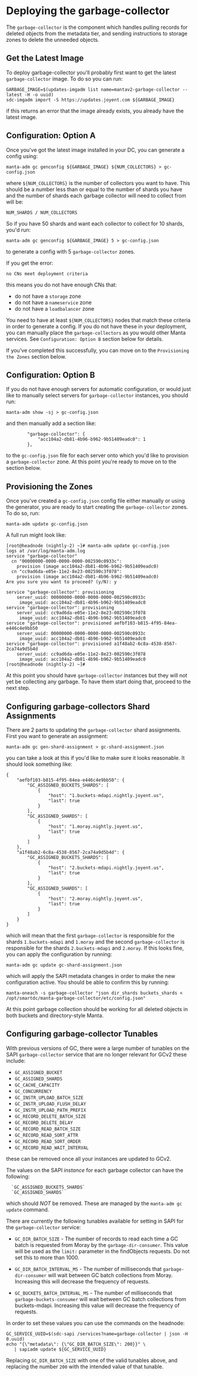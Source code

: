 # Deploying the garbage-collector

The `garbage-collector` is the component which handles pulling records for
deleted objects from the metadata tier, and sending instructions to storage
zones to delete the unneeded objects.

## Get the Latest Image

To deploy garbage-collector you'll probably first want to get the latest
`garbage-collector` image. To do so you can run:

```
GARBAGE_IMAGE=$(updates-imgadm list name=mantav2-garbage-collector --latest -H -o uuid)
sdc-imgadm import -S https://updates.joyent.com ${GARBAGE_IMAGE}
```

if this returns an error that the image already exists, you already have the
latest image.

## Configuration: Option A

Once you've got the latest image installed in your DC, you can generate a config
using:

```
manta-adm gc genconfig ${GARBAGE_IMAGE} ${NUM_COLLECTORS} > gc-config.json
```

where `${NUM_COLLECTORS}` is the number of collectors you want to have. This
should be a number less than or equal to the number of shards you have and the
number of shards each garbage collector will need to collect from will be:

```
NUM_SHARDS / NUM_COLLECTORS
```

So if you have 50 shards and want each collector to collect for 10 shards,
you'd run:

```
manta-adm gc genconfig ${GARBAGE_IMAGE} 5 > gc-config.json
```

to generate a config with 5 `garbage-collector` zones.

If you get the error:

```
no CNs meet deployment criteria
```

this means you do not have enough CNs that:

 * do not have a `storage` zone
 * do not have a `nameservice` zone
 * do not have a `loadbalancer` zone

You need to have at least `${NUM_COLLECTORS}` nodes that match these criteria in
order to generate a config. If you do not have these in your deployment, you can
manually place the `garbage-collectors` as you would other Manta services. See
`Configuration: Option B` section below for details.

If you've completed this successfully, you can move on to the `Provisioning the
Zones` section below.

## Configuration: Option B

If you do not have enough servers for automatic configuration, or would just
like to manually select servers for `garbage-collector` instances, you should
run:

```
manta-adm show -sj > gc-config.json
```

and then manually add a section like:

```
        "garbage-collector": {
            "acc104a2-db81-4b96-b962-9b51409eadc0": 1
        },
```

to the `gc-config.json` file for each server onto which you'd like to provision
a `garbage-collector` zone. At this point you're ready to move on to the section
below.

## Provisioning the Zones

Once you've created a `gc-config.json` config file either manually or using the
generator, you are ready to start creating the `garbage-collector` zones. To do
so, run:

```
manta-adm update gc-config.json
```

A full run might look like:

```
[root@headnode (nightly-2) ~]# manta-adm update gc-config.json
logs at /var/log/manta-adm.log
service "garbage-collector"
  cn "00000000-0000-0000-0000-002590c0933c":
    provision (image acc104a2-db81-4b96-b962-9b51409eadc0)
  cn "cc9ad6da-e05e-11e2-8e23-002590c3f078":
    provision (image acc104a2-db81-4b96-b962-9b51409eadc0)
Are you sure you want to proceed? (y/N): y

service "garbage-collector": provisioning
    server_uuid: 00000000-0000-0000-0000-002590c0933c
     image_uuid: acc104a2-db81-4b96-b962-9b51409eadc0
service "garbage-collector": provisioning
    server_uuid: cc9ad6da-e05e-11e2-8e23-002590c3f078
     image_uuid: acc104a2-db81-4b96-b962-9b51409eadc0
service "garbage-collector": provisioned aefbf103-b815-4f95-84ea-e446c4e9bb50
    server_uuid: 00000000-0000-0000-0000-002590c0933c
     image_uuid: acc104a2-db81-4b96-b962-9b51409eadc0
service "garbage-collector": provisioned a1f48ab2-6c8a-4538-8567-2ca74a9d5b4d
    server_uuid: cc9ad6da-e05e-11e2-8e23-002590c3f078
     image_uuid: acc104a2-db81-4b96-b962-9b51409eadc0
[root@headnode (nightly-2) ~]#
```

At this point you should have `garbage-collector` instances but they will not
yet be collecting any garbage. To have them start doing that, proceed to the
next step.

## Configuring garbage-collectors Shard Assignments

There are 2 parts to updating the `garbage-collector` shard assignments. First
you want to generate an assignment:

```
manta-adm gc gen-shard-assignment > gc-shard-assignment.json
```

you can take a look at this if you'd like to make sure it looks reasonable. It
should look something like:

```
{
    "aefbf103-b815-4f95-84ea-e446c4e9bb50": {
        "GC_ASSIGNED_BUCKETS_SHARDS": [
            {
                "host": "1.buckets-mdapi.nightly.joyent.us",
                "last": true
            }
        ],
        "GC_ASSIGNED_SHARDS": [
            {
                "host": "1.moray.nightly.joyent.us",
                "last": true
            }
        ]
    },
    "a1f48ab2-6c8a-4538-8567-2ca74a9d5b4d": {
        "GC_ASSIGNED_BUCKETS_SHARDS": [
            {
                "host": "2.buckets-mdapi.nightly.joyent.us",
                "last": true
            }
        ],
        "GC_ASSIGNED_SHARDS": [
            {
                "host": "2.moray.nightly.joyent.us",
                "last": true
            }
        ]
    }
}
```

which will mean that the first `garbage-collector` is responsible for the shards
`1.buckets-mdapi` and `1.moray` and the second `garbage-collector` is
responsible for the shards `2.buckets-mdapi` and `2.moray`. If this looks fine,
you can apply the configuration by running:

```
manta-adm gc update gc-shard-assignment.json
```

which will apply the SAPI metadata changes in order to make the new
configuration active. You should be able to confirm this by running:

```
manta-oneach -s garbage-collector "json dir_shards buckets_shards < /opt/smartdc/manta-garbage-collector/etc/config.json"
```

At this point garbage collection should be working for all deleted objects in
both buckets and directory-style Manta.

## Configuring garbage-collector Tunables

With previous versions of GC, there were a large number of tunables on the SAPI
`garbage-collector` service that are no longer relevant for GCv2 these include:

 * `GC_ASSIGNED_BUCKET`
 * `GC_ASSIGNED_SHARDS`
 * `GC_CACHE_CAPACITY`
 * `GC_CONCURRENCY`
 * `GC_INSTR_UPLOAD_BATCH_SIZE`
 * `GC_INSTR_UPLOAD_FLUSH_DELAY`
 * `GC_INSTR_UPLOAD_PATH_PREFIX`
 * `GC_RECORD_DELETE_BATCH_SIZE`
 * `GC_RECORD_DELETE_DELAY`
 * `GC_RECORD_READ_BATCH_SIZE`
 * `GC_RECORD_READ_SORT_ATTR`
 * `GC_RECORD_READ_SORT_ORDER`
 * `GC_RECORD_READ_WAIT_INTERVAL`

these can be removed once all your instances are updated to GCv2.

The values on the SAPI *instance* for each garbage collector can have the
following:

      `GC_ASSIGNED_BUCKETS_SHARDS`
      `GC_ASSIGNED_SHARDS`

which should *NOT* be removed. These are managed by the `manta-adm gc update`
command.

There are currently the following tunables available for setting in SAPI for the
`garbage-collector` service:

 * `GC_DIR_BATCH_SIZE` - The number of records to read each time a GC batch is
   requested from Moray by the `garbage-dir-consumer`. This value will be used
   as the `limit:` parameter in the findObjects requests. Do not set this to
   more than 1000.

 * `GC_DIR_BATCH_INTERVAL_MS` - The number of milliseconds that
   `garbage-dir-consumer` will wait between GC batch collections from Moray.
   Increasing this will decrease the frequency of requests.

 * `GC_BUCKETS_BATCH_INTERVAL_MS` - The number of milliseconds that
   `garbage-buckets-consumer` will wait between GC batch collections from
   buckets-mdapi. Increasing this value will decrease the frequency of requests.

In order to set these values you can use the commands on the headnode:

```
GC_SERVICE_UUID=$(sdc-sapi /services?name=garbage-collector | json -H 0.uuid)
echo "{\"metadata\": {\"GC_DIR_BATCH_SIZE\": 200}}" \
   | sapiadm update ${GC_SERVICE_UUID}
```

Replacing `GC_DIR_BATCH_SIZE` with one of the valid tunables above, and
replacing the number `200` with the intended value of that tunable.

